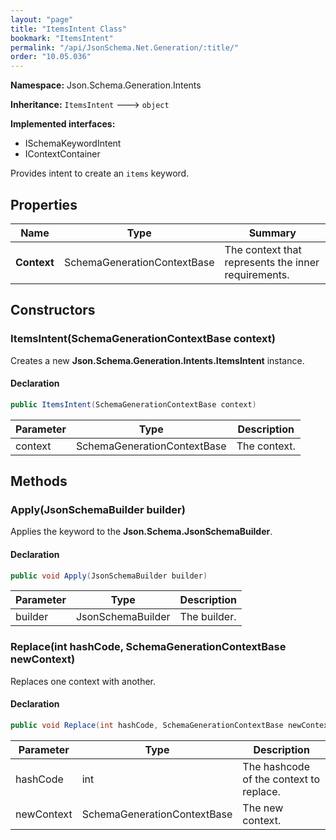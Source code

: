 ```yaml
---
layout: "page"
title: "ItemsIntent Class"
bookmark: "ItemsIntent"
permalink: "/api/JsonSchema.Net.Generation/:title/"
order: "10.05.036"
---
```

**Namespace:** Json.Schema.Generation.Intents

**Inheritance:**
`ItemsIntent`
 🡒 
`object`

**Implemented interfaces:**

- ISchemaKeywordIntent
- IContextContainer

Provides intent to create an `items` keyword.

## Properties

| Name | Type | Summary |
|---|---|---|
| **Context** | SchemaGenerationContextBase | The context that represents the inner requirements. |

## Constructors

### ItemsIntent(SchemaGenerationContextBase context)

Creates a new **Json.Schema.Generation.Intents.ItemsIntent** instance.

#### Declaration

```c#
public ItemsIntent(SchemaGenerationContextBase context)
```

| Parameter | Type | Description |
|---|---|---|
| context | SchemaGenerationContextBase | The context. |


## Methods

### Apply(JsonSchemaBuilder builder)

Applies the keyword to the **Json.Schema.JsonSchemaBuilder**.

#### Declaration

```c#
public void Apply(JsonSchemaBuilder builder)
```

| Parameter | Type | Description |
|---|---|---|
| builder | JsonSchemaBuilder | The builder. |


### Replace(int hashCode, SchemaGenerationContextBase newContext)

Replaces one context with another.

#### Declaration

```c#
public void Replace(int hashCode, SchemaGenerationContextBase newContext)
```

| Parameter | Type | Description |
|---|---|---|
| hashCode | int | The hashcode of the context to replace. |
| newContext | SchemaGenerationContextBase | The new context. |


